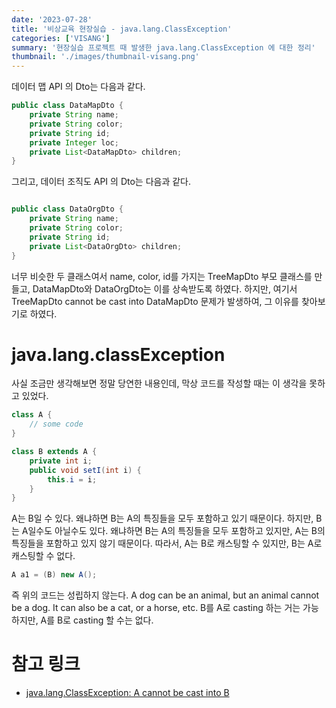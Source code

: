```yaml
---
date: '2023-07-28'
title: '비상교육 현장실습 - java.lang.ClassException'
categories: ['VISANG']
summary: '현장실습 프로젝트 때 발생한 java.lang.ClassException 에 대한 정리'
thumbnail: './images/thumbnail-visang.png'
---
```


데이터 맵 API 의 Dto는 다음과 같다.

```java
public class DataMapDto {
	private String name;
	private String color;
	private String id;
	private Integer loc;
	private List<DataMapDto> children;
}
```

그리고, 데이터 조직도 API 의 Dto는 다음과 같다.

```java

public class DataOrgDto {
	private String name;
	private String color;
	private String id;
	private List<DataOrgDto> children;
}
```

너무 비슷한 두 클래스여서 name, color, id를 가지는 TreeMapDto 부모 클래스를 만들고, DataMapDto와 DataOrgDto는 이를 상속받도록 하였다. 하지만, 여기서 TreeMapDto cannot be cast into DataMapDto 문제가 발생하여, 그 이유를 찾아보기로 하였다.

# java.lang.classException

사실 조금만 생각해보면 정말 당연한 내용인데, 막상 코드를 작성할 때는 이 생각을 못하고 있었다.

```java
class A {
	// some code
}

class B extends A {
	private int i;
	public void setI(int i) {
		this.i = i;
	}
}
```

A는 B일 수 있다. 왜냐하면 B는 A의 특징들을 모두 포함하고 있기 때문이다. 하지만, B는 A일수도 아닐수도 있다. 왜냐하면 B는 A의 특징들을 모두 포함하고 있지만, A는 B의 특징들을 포함하고 있지 않기 때문이다. 따라서, A는 B로 캐스팅할 수 있지만, B는 A로 캐스팅할 수 없다.

```java
A a1 = (B) new A();
```

즉 위의 코드는 성립하지 않는다. A dog can be an animal, but an animal cannot be a dog. It can also be a cat, or a horse, etc. B를 A로 casting 하는 거는 가능하지만, A를 B로 casting 할 수는 없다.

# 참고 링크

- [java.lang.ClassException: A cannot be cast into B](https://stackoverflow.com/questions/17217965/java-lang-classexception-a-cannot-be-cast-into-b)
